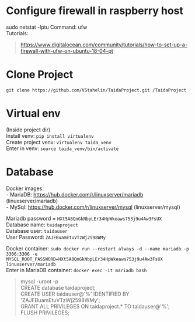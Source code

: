# Configure firewall in raspberry host
sudo netstat -lptu
Command: ufw  
Tutorials:
> https://www.digitalocean.com/community/tutorials/how-to-set-up-a-firewall-with-ufw-on-ubuntu-18-04-pt  


# Clone Project
```git clone https://github.com/VStahelin/TaidaProject.git /TaidaProject ```

# Virtual env
(Inside project dir)  
Install venv: ```pip install virtualenv```  
Create project venv: ```virtualenv taida_venv```  
Enter in venv: ```source taida_venv/bin/activate```  

# Database
Docker images:  
    - MariaDB: https://hub.docker.com/r/linuxserver/mariadb  (linuxserver/mariadb)  
    - MySql: https://hub.docker.com/r/linuxserver/mysql (linuxserver/mysql)  

Mariadb password = ```HXt5A8QnGkNbpLEr34HpWkeaws753j9u4Aw3FsUX```  
Database name: ```taidaproject```  
Database user: ```taidauser```  
User Password: ```ZAJFBuamEtuVTzWj2598WMy```  

Docker container: ```sudo docker run --restart always -d --name mariadb -p 3306:3306 -e MYSQL_ROOT_PASSWORD=HXt5A8QnGkNbpLEr34HpWkeaws753j9u4Aw3FsUX linuxserver/mariadb```  
Enter in MariaDB container: ```docker exec -it mariadb bash```  
> mysql -uroot -p  
CREATE database taidaproject;  
CREATE USER taidauser@'%' IDENTIFIED BY 'ZAJFBuamEtuVTzWj2598WMy';  
GRANT ALL PRIVILEGES ON taidaproject.* TO taidauser@'%';  
FLUSH PRIVILEGES;  
